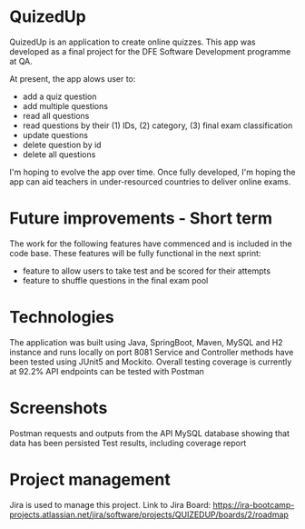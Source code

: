 # QuizedUp

QuizedUp is an application to create online quizzes. This app was developed as a final project for the DFE Software Development programme at QA.

At present, the app alows user to:
- add a quiz question
- add multiple questions
- read all questions
- read questions by their (1) IDs, (2) category, (3) final exam classification
- update questions
- delete question by id
- delete all questions

I'm hoping to evolve the app over time. Once fully developed, I'm hoping the app can aid teachers in under-resourced countries to deliver online exams.

# Future improvements - Short term
The work for the following features have commenced and is included in the code base. These features will be fully functional in the next sprint:
- feature to allow users to take test and be scored for their attempts
- feature to shuffle questions in the final exam pool

# Technologies
The application was built using Java, SpringBoot, Maven, MySQL and H2 instance and runs locally on port 8081
Service and Controller methods have been tested using JUnit5 and Mockito. Overall testing coverage is currently at 92.2%
API endpoints can be tested with Postman

# Screenshots
Postman requests and outputs from the API
MySQL database showing that data has been persisted
Test results, including coverage report

# Project management
Jira is used to manage this project. Link to Jira Board: https://ira-bootcamp-projects.atlassian.net/jira/software/projects/QUIZEDUP/boards/2/roadmap


